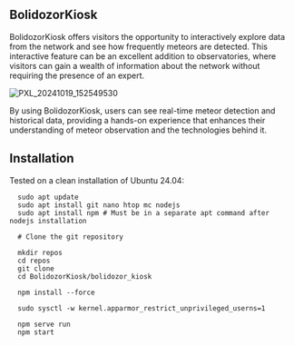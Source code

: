## BolidozorKiosk

BolidozorKiosk offers visitors the opportunity to interactively explore data from the network and see how frequently meteors are detected. This interactive feature can be an excellent addition to observatories, where visitors can gain a wealth of information about the network without requiring the presence of an expert.

![PXL_20241019_152549530](https://github.com/user-attachments/assets/6a553120-2642-4ac8-9952-3ac41e15d924)


By using BolidozorKiosk, users can see real-time meteor detection and historical data, providing a hands-on experience that enhances their understanding of meteor observation and the technologies behind it.

## Installation

Tested on a clean installation of Ubuntu 24.04:

```
  sudo apt update
  sudo apt install git nano htop mc nodejs
  sudo apt install npm # Must be in a separate apt command after nodejs installation

  # Clone the git repository

  mkdir repos
  cd repos
  git clone
  cd BolidozorKiosk/bolidozor_kiosk
  
  npm install --force

  sudo sysctl -w kernel.apparmor_restrict_unprivileged_userns=1

  npm serve run
  npm start
```
